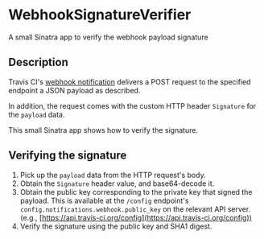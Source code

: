 # WebhookSignatureVerifier

A small Sinatra app to verify the webhook payload signature

## Description

Travis CI's [webhook notification](https://docs.travis-ci.com/user/notifications/#Webhook-notification)
delivers a POST request to the specified endpoint a JSON payload as
described.

In addition, the request comes with the custom HTTP header `Signature`
for the `payload` data.

This small Sinatra app shows how to verify the signature.

## Verifying the signature

1. Pick up the `payload` data from the HTTP request's body.
1. Obtain the `Signature` header value, and base64-decode it.
1. Obtain the public key corresponding to the private key that signed
   the payload. This is available at the `/config` endpoint's
   `config.notifications.webhook.public_key` on the relevant API server.
   (e.g., [https://api.travis-ci.org/config](https://api.travis-ci.org/config))
1. Verify the signature using the public key and SHA1 digest.


